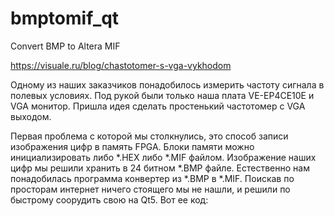 # bmptomif_qt
Convert BMP to Altera MIF

https://visuale.ru/blog/chastotomer-s-vga-vykhodom

Одному из наших заказчиков понадобилось измерить частоту сигнала в полевых условиях. Под рукой были только наша плата VE-EP4CE10E и VGA монитор. Пришла идея сделать простенький частотомер с VGA выходом.

Первая проблема с которой мы столкнулись, это способ записи изображения цифр в память FPGA. Блоки памяти можно инициализировать либо *.HEX либо *.MIF файлом. Изображение наших цифр мы решили хранить в 24 битном *.BMP файле. Естественно нам понадобилась программа конвертер из *.BMP в *.MIF. Поискав по просторам интернет ничего стоящего мы не нашли, и решили по быстрому соорудить свою на Qt5. Вот ее код:
